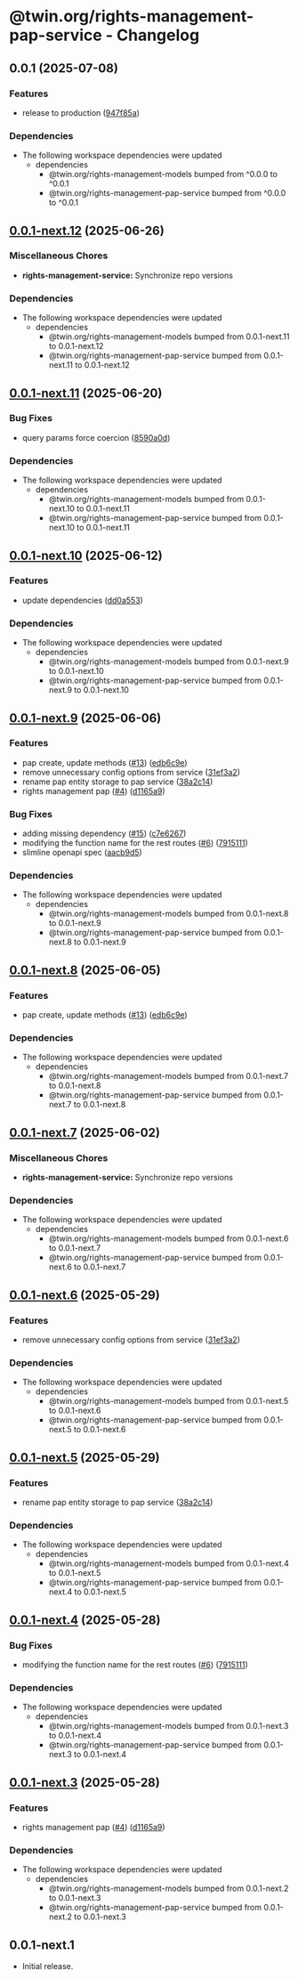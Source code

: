 # @twin.org/rights-management-pap-service - Changelog

## 0.0.1 (2025-07-08)


### Features

* release to production ([947f85a](https://github.com/twinfoundation/rights-management/commit/947f85ab9e23c117135dba7008a75c2d85435259))


### Dependencies

* The following workspace dependencies were updated
  * dependencies
    * @twin.org/rights-management-models bumped from ^0.0.0 to ^0.0.1
    * @twin.org/rights-management-pap-service bumped from ^0.0.0 to ^0.0.1

## [0.0.1-next.12](https://github.com/twinfoundation/rights-management/compare/rights-management-service-v0.0.1-next.11...rights-management-service-v0.0.1-next.12) (2025-06-26)


### Miscellaneous Chores

* **rights-management-service:** Synchronize repo versions


### Dependencies

* The following workspace dependencies were updated
  * dependencies
    * @twin.org/rights-management-models bumped from 0.0.1-next.11 to 0.0.1-next.12
    * @twin.org/rights-management-pap-service bumped from 0.0.1-next.11 to 0.0.1-next.12

## [0.0.1-next.11](https://github.com/twinfoundation/rights-management/compare/rights-management-service-v0.0.1-next.10...rights-management-service-v0.0.1-next.11) (2025-06-20)


### Bug Fixes

* query params force coercion ([8590a0d](https://github.com/twinfoundation/rights-management/commit/8590a0da92584c04b67e73c448319f96f70c34a5))


### Dependencies

* The following workspace dependencies were updated
  * dependencies
    * @twin.org/rights-management-models bumped from 0.0.1-next.10 to 0.0.1-next.11
    * @twin.org/rights-management-pap-service bumped from 0.0.1-next.10 to 0.0.1-next.11

## [0.0.1-next.10](https://github.com/twinfoundation/rights-management/compare/rights-management-service-v0.0.1-next.9...rights-management-service-v0.0.1-next.10) (2025-06-12)


### Features

* update dependencies ([dd0a553](https://github.com/twinfoundation/rights-management/commit/dd0a553020b0dc5c41fb6865a2e36bd26045b0b9))


### Dependencies

* The following workspace dependencies were updated
  * dependencies
    * @twin.org/rights-management-models bumped from 0.0.1-next.9 to 0.0.1-next.10
    * @twin.org/rights-management-pap-service bumped from 0.0.1-next.9 to 0.0.1-next.10

## [0.0.1-next.9](https://github.com/twinfoundation/rights-management/compare/rights-management-service-v0.0.1-next.8...rights-management-service-v0.0.1-next.9) (2025-06-06)


### Features

* pap create, update methods ([#13](https://github.com/twinfoundation/rights-management/issues/13)) ([edb6c9e](https://github.com/twinfoundation/rights-management/commit/edb6c9efcfda55ac96f7594253bf831b4f0e5993))
* remove unnecessary config options from service ([31ef3a2](https://github.com/twinfoundation/rights-management/commit/31ef3a2eb2293efdad7e6b8b55f105cc62bba3ed))
* rename pap entity storage to pap service ([38a2c14](https://github.com/twinfoundation/rights-management/commit/38a2c14d8f63a86e398820166c83437be5aca1b8))
* rights management pap ([#4](https://github.com/twinfoundation/rights-management/issues/4)) ([d1165a9](https://github.com/twinfoundation/rights-management/commit/d1165a92f57128731cfb308d977832e28cf33493))


### Bug Fixes

* adding missing dependency ([#15](https://github.com/twinfoundation/rights-management/issues/15)) ([c7e6267](https://github.com/twinfoundation/rights-management/commit/c7e62678b296ef8d28c31921cb78aeabe674cd84))
* modifying the function name for the rest routes ([#6](https://github.com/twinfoundation/rights-management/issues/6)) ([7915111](https://github.com/twinfoundation/rights-management/commit/7915111ac608c9d69bcaa819c85b553fc9bace6a))
* slimline openapi spec ([aacb9d5](https://github.com/twinfoundation/rights-management/commit/aacb9d50f80d3652ef7419ca3777f53e542773f1))


### Dependencies

* The following workspace dependencies were updated
  * dependencies
    * @twin.org/rights-management-models bumped from 0.0.1-next.8 to 0.0.1-next.9
    * @twin.org/rights-management-pap-service bumped from 0.0.1-next.8 to 0.0.1-next.9

## [0.0.1-next.8](https://github.com/twinfoundation/rights-management/compare/rights-management-service-v0.0.1-next.7...rights-management-service-v0.0.1-next.8) (2025-06-05)


### Features

* pap create, update methods ([#13](https://github.com/twinfoundation/rights-management/issues/13)) ([edb6c9e](https://github.com/twinfoundation/rights-management/commit/edb6c9efcfda55ac96f7594253bf831b4f0e5993))


### Dependencies

* The following workspace dependencies were updated
  * dependencies
    * @twin.org/rights-management-models bumped from 0.0.1-next.7 to 0.0.1-next.8
    * @twin.org/rights-management-pap-service bumped from 0.0.1-next.7 to 0.0.1-next.8

## [0.0.1-next.7](https://github.com/twinfoundation/rights-management/compare/rights-management-service-v0.0.1-next.6...rights-management-service-v0.0.1-next.7) (2025-06-02)


### Miscellaneous Chores

* **rights-management-service:** Synchronize repo versions


### Dependencies

* The following workspace dependencies were updated
  * dependencies
    * @twin.org/rights-management-models bumped from 0.0.1-next.6 to 0.0.1-next.7
    * @twin.org/rights-management-pap-service bumped from 0.0.1-next.6 to 0.0.1-next.7

## [0.0.1-next.6](https://github.com/twinfoundation/rights-management/compare/rights-management-service-v0.0.1-next.5...rights-management-service-v0.0.1-next.6) (2025-05-29)


### Features

* remove unnecessary config options from service ([31ef3a2](https://github.com/twinfoundation/rights-management/commit/31ef3a2eb2293efdad7e6b8b55f105cc62bba3ed))


### Dependencies

* The following workspace dependencies were updated
  * dependencies
    * @twin.org/rights-management-models bumped from 0.0.1-next.5 to 0.0.1-next.6
    * @twin.org/rights-management-pap-service bumped from 0.0.1-next.5 to 0.0.1-next.6

## [0.0.1-next.5](https://github.com/twinfoundation/rights-management/compare/rights-management-service-v0.0.1-next.4...rights-management-service-v0.0.1-next.5) (2025-05-29)


### Features

* rename pap entity storage to pap service ([38a2c14](https://github.com/twinfoundation/rights-management/commit/38a2c14d8f63a86e398820166c83437be5aca1b8))


### Dependencies

* The following workspace dependencies were updated
  * dependencies
    * @twin.org/rights-management-models bumped from 0.0.1-next.4 to 0.0.1-next.5
    * @twin.org/rights-management-pap-service bumped from 0.0.1-next.4 to 0.0.1-next.5

## [0.0.1-next.4](https://github.com/twinfoundation/rights-management/compare/rights-management-service-v0.0.1-next.3...rights-management-service-v0.0.1-next.4) (2025-05-28)


### Bug Fixes

* modifying the function name for the rest routes ([#6](https://github.com/twinfoundation/rights-management/issues/6)) ([7915111](https://github.com/twinfoundation/rights-management/commit/7915111ac608c9d69bcaa819c85b553fc9bace6a))


### Dependencies

* The following workspace dependencies were updated
  * dependencies
    * @twin.org/rights-management-models bumped from 0.0.1-next.3 to 0.0.1-next.4
    * @twin.org/rights-management-pap-service bumped from 0.0.1-next.3 to 0.0.1-next.4

## [0.0.1-next.3](https://github.com/twinfoundation/rights-management/compare/rights-management-service-v0.0.1-next.2...rights-management-service-v0.0.1-next.3) (2025-05-28)


### Features

* rights management pap ([#4](https://github.com/twinfoundation/rights-management/issues/4)) ([d1165a9](https://github.com/twinfoundation/rights-management/commit/d1165a92f57128731cfb308d977832e28cf33493))


### Dependencies

* The following workspace dependencies were updated
  * dependencies
    * @twin.org/rights-management-models bumped from 0.0.1-next.2 to 0.0.1-next.3
    * @twin.org/rights-management-pap-service bumped from 0.0.1-next.2 to 0.0.1-next.3

## 0.0.1-next.1

- Initial release.
